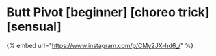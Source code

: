 # Butt Pivot \[beginner] \[choreo trick] \[sensual]

{% embed url="https://www.instagram.com/p/CMy2JX-hd6_/" %}